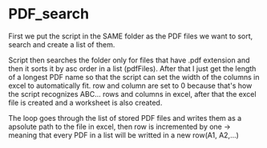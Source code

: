 # PDF_search

First we put the script in the SAME folder as the PDF files we want to sort, search and create a list of them.

Script then searches the folder only for files that have .pdf extension and then it sorts it by asc order in a list (pdfFiles).
After that I just get the length of a longest PDF name so that the script can set the width of the columns in excel to automatically fit. 
row and column are set to 0 because that's how the script recognizes ABC... rows and columns in excel, after that the excel file is created and a worksheet is also created.

The loop goes through the list of stored PDF files and writes them as a apsolute path to the file in excel, then row is incremented by one -> meaning that every PDF in a list will be writted in a new row(A1, A2,...)
